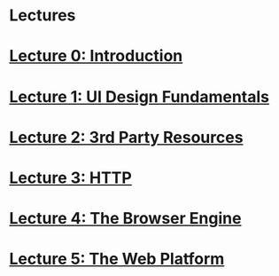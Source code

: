 # Lectures

# [Lecture 0: Introduction](https://docs.google.com/presentation/d/1SXT5yLKZWFg7-QZsCTL0bwps89UwiAYm0Z_SUXKGyYg/edit?usp=sharing)

# [Lecture 1: UI Design Fundamentals](https://docs.google.com/presentation/d/1RcDmRhT8AWLnlii5RloQX2RBHDf32IRF4Bl121McDcI/edit?usp=sharing)

# [Lecture 2: 3rd Party Resources](https://docs.google.com/presentation/d/1Awvw2HAdn9Rd5Oss4IqY3FWUEKL5gKS8yvec5nJlpUY/edit?usp=sharing)

# [Lecture 3: HTTP ](https://drive.google.com/open?id=1ru56pxIdjRsciEFTEapWFpNWyF_7GuIJ5Kk3v1O98R0)

# [Lecture 4: The Browser Engine]()

# [Lecture 5: The Web Platform]()